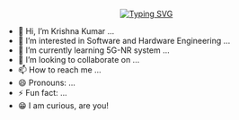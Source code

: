 <p align="center">
<a href="https://github.com/krishnakumardangi">
    <img src="https://readme-typing-svg.herokuapp.com?font=Georgia&duration=2000&pause=1000&color=9745F5&center=true&multiline=true&width=650&height=80&lines=Krishna+Kumar;Engineer+%7C+Undergraduate+Student+%7C+Python+%7C+C+++%7C+Verilog" alt="Typing SVG" />
</a>
<br/>

- 👋 Hi, I’m Krishna Kumar ...
- 👀 I’m interested in Software and Hardware Engineering ...
- 🌱 I’m currently learning 5G-NR system ...
- 💞️ I’m looking to collaborate on ...
- 📫 How to reach me ...
- 😄 Pronouns: ...
- ⚡ Fun fact: ...
- 😁 I am curious, are you!

<!---
krishnakumardangi/krishnakumardangi is a ✨ special ✨ repository because its `README.md` (this file) appears on your GitHub profile.
You can click the Preview link to take a look at your changes.
--->
